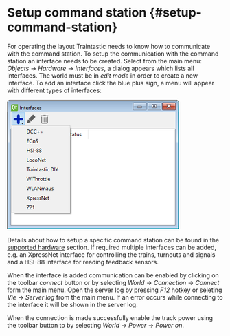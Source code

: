 # Setup command station  {#setup-command-station}

For operating the layout Traintastic needs to know how to communicate with the command station.
To setup the communication with the command station an interface needs to be created.
Select from the main menu: *Objects* -> *Hardware* -> *Interfaces*, a dialog appears which lists all interfaces.
The world must be in *edit mode* in order to create a new interface.
To add an interface click the blue plus sign, a menu will appear with different types of interfaces:

![](../../gfx/en-us/setup-interface/interface-list-add-menu.png)

Details about how to setup a specific command station can be found in the [supported hardware](../supportedhardware.md) section.
If required multiple interfaces can be added, e.g. an XpressNet interface for controlling the trains, turnouts and signals and a HSI-88 interface for reading feedback sensors.

When the interface is added communication can be enabled by clicking on the toolbar *connect* button or by selecting *World* -> *Connection* -> *Connect* form the main menu. Open the server log by pressing *F12* hotkey or seleting *Vie* -> *Server log* from the main menu. If an error occurs while connecting to the interface it will be shown in the server log.

When the connection is made successfully enable the track power using the toolbar button to by selecting *World* -> *Power* -> *Power on*.
